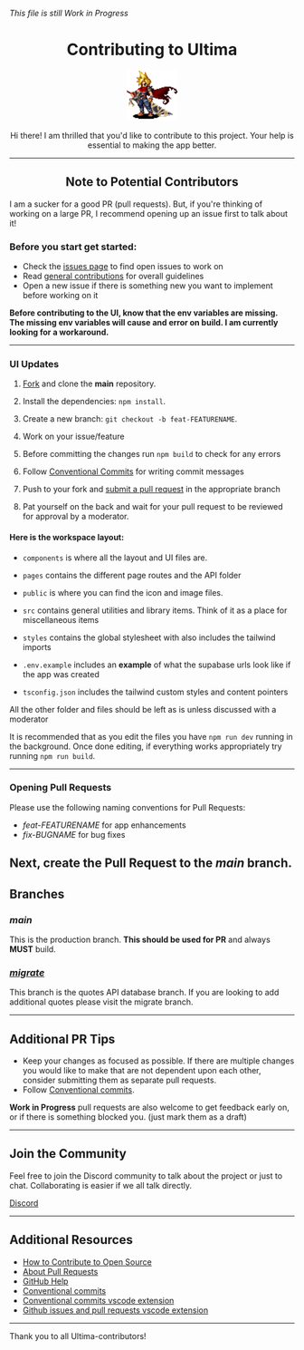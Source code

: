[fork]: https://github.com/0hundred0/ultima/fork
[pr]: https://github.com/0hundred0/ultima/pulls

*This file is still Work in Progress*
<h1 align='center'>Contributing to Ultima</h1>

<p align="center">
  <img src="/public/images/cloud-idle.gif" alt="Logo" width="90" height="90">
</p>

<p align="center">
	Hi there! I am thrilled that you'd like to contribute to this project. Your help is essential to making the app better.
</p>


---
<h2 align='center'>Note to Potential Contributors</h2>

I am a sucker for a good PR (pull requests). But, if you're thinking of working on a large PR, I recommend opening up an issue first to talk about it! 
<br>

### Before you start get started:
- Check the [issues page](https://github.com/0hundred0/ultima/issues) to find open issues to work on
- Read [general contributions](https://github.com/0hundred0/ultima/blob/main/CONTRIBUTING.md) for overall guidelines
- Open a new issue if there is something new you want to implement before working on it

**Before contributing to the UI, know that the env variables are missing. The missing env variables will cause and error on build. I am currently looking for a workaround.**

---

### UI Updates
1. [Fork][fork] and clone the __main__ repository.
2. Install the dependencies: `npm install`.
3. Create a new branch: `git checkout -b feat-FEATURENAME`.
4. Work on your issue/feature
5. Before committing the changes run `npm build` to check for any errors
6. Follow [Conventional Commits](https://www.conventionalcommits.org/en/v1.0.0/) for writing commit messages
7. Push to your fork and [submit a pull request][pr] in the appropriate branch

8. Pat yourself on the back and wait for your pull request to be reviewed for approval by a moderator.

#### Here is the workspace layout:
- `components` is where all the layout and UI files are.
- `pages` contains the different page routes and the API folder


- `public` is where you can find the icon and image files.
- `src` contains general utilities and library items. Think of it as a place for miscellaneous items
- `styles` contains the global stylesheet with also includes the tailwind imports
- `.env.example` includes an **example** of what the supabase urls look like if the app was created
- `tsconfig.json` includes the tailwind custom styles and content pointers

All the other folder and files should be left as is unless discussed with a moderator

It is recommended that as you edit the files you have `npm run dev` running in the background.
Once done editing, if everything works appropriately try running `npm run build`.

---
### Opening Pull Requests

Please use the following naming conventions for Pull Requests:
- *feat-FEATURENAME* for app enhancements
- *fix-BUGNAME* for bug fixes

Next, create the **Pull Request** to the *main* branch.
---

## Branches
### *main*
This is the production branch.
**This should be used for PR** and always **MUST** build.
### [*migrate*](https://github.com/0hundred0/ultima/tree/migrate)
This branch is the quotes API database branch. If you are looking to add additional quotes please visit the migrate branch.

---

## Additional PR Tips 

- Keep your changes as focused as possible. If there are multiple changes you would like to make that are not dependent upon each other, consider submitting them as separate pull requests.
- Follow [Conventional commits](https://www.conventionalcommits.org/en/v1.0.0/).

**Work in Progress** pull requests are also welcome to get feedback early on, or if there is something blocked you. (just mark them as a draft)

---

## Join the Community

Feel free to join the Discord community to talk about the project or just to chat. Collaborating is easier if we all talk directly.

[Discord](https://discord.gg/mPgVbGPw)

---

## Additional Resources

- [How to Contribute to Open Source](https://opensource.guide/how-to-contribute/)
- [About Pull Requests](https://help.github.com/articles/about-pull-requests/)
- [GitHub Help](https://help.github.com)
- [Conventional commits](https://www.conventionalcommits.org/en/v1.0.0/)
- [Conventional commits vscode extension](https://marketplace.visualstudio.com/items?itemName=vivaxy.vscode-conventional-commits)
- [Github issues and pull requests vscode extension](https://marketplace.visualstudio.com/items?itemName=GitHub.vscode-pull-request-github)

---

Thank you to all Ultima-contributors!
